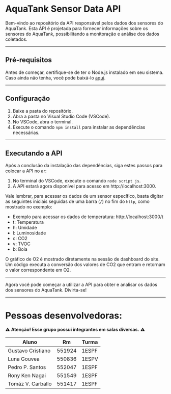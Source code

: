 # AquaTank Sensor Data API

Bem-vindo ao repositório da API responsável pelos dados dos sensores do AquaTank. Esta API é projetada para fornecer informações sobre os sensores do AquaTank, possibilitando a monitoração e análise dos dados coletados.

---

## Pré-requisitos

Antes de começar, certifique-se de ter o Node.js instalado em seu sistema. Caso ainda não tenha, você pode baixá-lo [aqui](https://nodejs.org/en).

---

## Configuração

1. Baixe a pasta do repositório.
2. Abra a pasta no Visual Studio Code (VSCode).
3. No VSCode, abra o terminal.
4. Execute o comando `npm install` para instalar as dependências necessárias.

---

## Executando a API

Após a conclusão da instalação das dependências, siga estes passos para colocar a API no ar:

1. No terminal do VSCode, execute o comando `node script js`.
2. A API estará agora disponível para acesso em http://localhost:3000.

Vale lembrar, para acessar os dados de um sensor específico, basta digitar as seguintes iniciais seguidas de uma barra (`/`) no fim do `http`, como mostrado no exemplo:
* Exemplo para acessar os dados de temperatura: http://localhost:3000/t
* t: Temperatura
* h: Umidade
* l: Luminosidade
* c: CO2
* v: TVOC
* b: Boia

O gráfico de O2 é mostrado diretamente na sessão de dashboard do site. Um código executa a conversão dos valores de CO2 que entram e retornam o valor correspondente em O2.

---

Agora você pode começar a utilizar a API para obter e analisar os dados dos sensores do AquaTank. Divirta-se!

---

# Pessoas desenvolvedoras:

⚠ **Atenção! Esse grupo possui integrantes em salas diversas.** ⚠

|       Aluno       |     Rm     |   Turma   |
| ----------------- | ---------- | --------- |
| Gustavo Cristiano |   551924   |   1ESPF   |
| Luna Gouvea       |   550836   |   1ESPV   |
| Pedro P. Santos   |   552047   |   1ESPF   |
| Rony Ken Nagai    |   551549   |   1ESPF   |
| Tomáz V. Carballo |   551417   |   1ESPF   |
